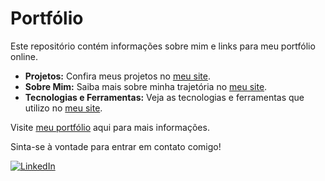 # Portfólio

Este repositório contém informações sobre mim e links para meu portfólio online. 

- **Projetos:** Confira meus projetos no [meu site](https://ochristopherfilipe.github.io/portifolio/index.html).
- **Sobre Mim:** Saiba mais sobre minha trajetória no [meu site](https://ochristopherfilipe.github.io/portifolio/generic.html).
- **Tecnologias e Ferramentas:** Veja as tecnologias e ferramentas que utilizo no [meu site](https://ochristopherfilipe.github.io/portifolio/elements.html).

Visite [meu portfólio](https://ochristopherfilipe.github.io/portifolio/index.html) aqui para mais informações.

Sinta-se à vontade para entrar em contato comigo!

[![LinkedIn](https://img.shields.io/badge/LinkedIn-Connect-blue)]([https://www.linkedin.com/in/seuusuario](https://www.linkedin.com/in/christopherfilipe/))
